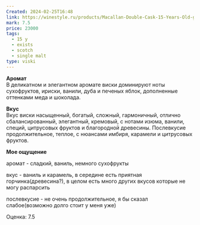 ```yaml
---
Created: 2024-02-25T16:48
link: https://winestyle.ru/products/Macallan-Double-Cask-15-Years-Old-gift-box.html
mark: 7.5
price: 23000
tags:
  - 15 y
  - exists
  - scotch
  - single malt
type: viski
---
```

**Аромат**  
В деликатном и элегантном аромате виски доминируют ноты сухофруктов, ириски, ванили, дуба и печеных яблок, дополненные оттенками меда и шоколада.  

**Вкус**  
Вкус виски насыщенный, богатый, сложный, гармоничный, отлично сбалансированный, элегантный, кремовый, с нотами изюма, ванили, специй, цитрусовых фруктов и благородной древесины. Послевкусие продолжительное, теплое, с нюансами имбиря, карамели и цитрусовых фруктов.  

  

**Мое ощущение**

аромат - сладкий, ваниль, немного сухофрукты

вкус - ваниль и карамель, в середине есть приятная горчинка(древесина?), в целом есть много других вкусов которые не могу распарсить

послевкусие - не очень продолжительное, я бы сказал слабое(возможно долго стоит у меня уже)

  

Оценка: 7.5